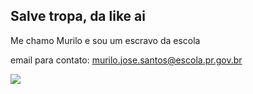 ## Salve tropa, da like ai

Me chamo Murilo e sou um escravo da escola

email para contato: murilo.jose.santos@escola.pr.gov.br

![](https://media.tenor.com/d532ir4rUe0AAAAj/charmander.gif)


